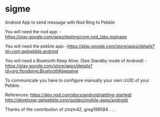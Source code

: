 # sigme
Android App to send message with Nod Ring to Pebble

You will need the nod app:
-https://play.google.com/apps/testing/com.nod_labs.mainapp

You will need the pebble app:
-https://play.google.com/store/apps/details?id=com.getpebble.android

You will need a Bluetooth Keep Alive: (See Standby mode of Android)
-https://play.google.com/store/apps/details?id=org.floodping.BluetoothKeepalive

To communicate you have to configure manually your own UUID of your Pebble.

References:
https://dev.nod.com/docs/android/getting-started/
http://developer.getpebble.com/guides/mobile-apps/android/

Thanks of the contribution of zinzin42, greg198584 . . .
